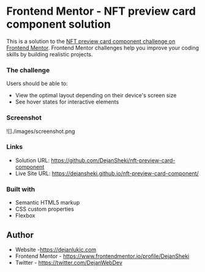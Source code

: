 # Frontend Mentor - NFT preview card component solution

This is a solution to the [NFT preview card component challenge on Frontend Mentor](https://www.frontendmentor.io/challenges/nft-preview-card-component-SbdUL_w0U). Frontend Mentor challenges help you improve your coding skills by building realistic projects.

### The challenge

Users should be able to:

- View the optimal layout depending on their device's screen size
- See hover states for interactive elements

### Screenshot

![]./images/screenshot.png

### Links

- Solution URL: https://github.com/DejanSheki/nft-preview-card-component
- Live Site URL: https://dejansheki.github.io/nft-preview-card-component/

### Built with

- Semantic HTML5 markup
- CSS custom properties
- Flexbox

## Author

- Website -https://dejanlukic.com
- Frontend Mentor - https://www.frontendmentor.io/profile/DejanSheki
- Twitter - https://twitter.com/DejanWebDev
